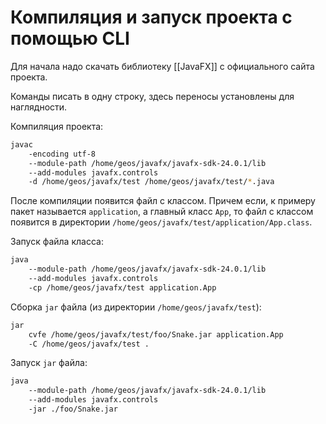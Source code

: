 
# Компиляция и запуск проекта с помощью CLI

Для начала надо скачать библиотеку [[JavaFX]] с официального сайта проекта.

Команды писать в одну строку, здесь переносы установлены для наглядности.

Компиляция проекта:

```bash
javac 
	-encoding utf-8 
	--module-path /home/geos/javafx/javafx-sdk-24.0.1/lib 
	--add-modules javafx.controls 
	-d /home/geos/javafx/test /home/geos/javafx/test/*.java
```

После компиляции появится файл с классом. Причем если, к примеру пакет называется `application`, а главный класс `App`, то файл с классом появится в директории `/home/geos/javafx/test/application/App.class`.

Запуск файла класса:

```bash
java 
	--module-path /home/geos/javafx/javafx-sdk-24.0.1/lib 
	--add-modules javafx.controls 
	-cp /home/geos/javafx/test application.App
```

Сборка `jar` файла (из директории `/home/geos/javafx/test`):

```bash
jar 
	cvfe /home/geos/javafx/test/foo/Snake.jar application.App 
	-C /home/geos/javafx/test .
```

Запуск `jar` файла:

```bash
java 
	--module-path /home/geos/javafx/javafx-sdk-24.0.1/lib 
	--add-modules javafx.controls 
	-jar ./foo/Snake.jar
```